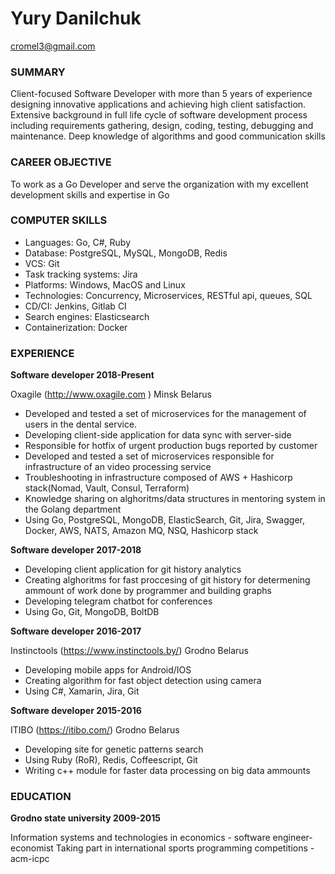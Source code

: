 Yury Danilchuk
============

cromel3@gmail.com


### SUMMARY
Client-focused Software Developer with more than 5 years of experience designing innovative applications and achieving high client satisfaction. Extensive background in full life cycle of software development process including requirements gathering, design, coding, testing, debugging and maintenance. Deep knowledge of algorithms and good communication skills

### CAREER OBJECTIVE
To work as a Go Developer and serve the organization with my excellent development skills and expertise in Go

### COMPUTER SKILLS
* Languages: Go, C#, Ruby
* Database: PostgreSQL, MySQL, MongoDB, Redis
* VCS: Git
* Task tracking systems: Jira
* Platforms: Windows, MacOS and Linux
* Technologies: Concurrency, Microservices, RESTful api, queues, SQL 
* CD/CI: Jenkins, Gitlab CI
* Search engines: Elasticsearch
* Containerization: Docker

### EXPERIENCE

**Software developer 2018-Present**

Oxagile (http://www.oxagile.com ) Minsk Belarus
* Developed and tested a set of microservices for the management of users in the dental service.
* Developing client-side application for data sync with server-side
* Responsible for hotfix of urgent production bugs reported by customer
* Developed and tested a set of microservices responsible for infrastructure of an video processing service
* Troubleshooting in infrastructure composed of AWS + Hashicorp stack(Nomad, Vault, Consul, Terraform)
* Knowledge sharing on alghoritms/data structures in mentoring system in the Golang department
* Using Go, PostgreSQL, MongoDB, ElasticSearch, Git, Jira, Swagger, Docker, AWS, NATS, Amazon MQ, NSQ, Hashicorp stack

**Software developer 2017-2018**

* Developing client application for git history analytics
* Creating alghoritms for fast proccesing of git history for determening ammount of work done by programmer and building graphs
* Developing telegram chatbot for conferences
* Using Go, Git, MongoDB, BoltDB

**Software developer 2016-2017**

Instinctools  (https://www.instinctools.by/) Grodno Belarus
* Developing mobile apps for Android/IOS
* Creating algorithm for fast object detection using camera
* Using C#, Xamarin, Jira, Git

**Software developer 2015-2016**

ITIBO (https://itibo.com/) Grodno Belarus
* Developing site for genetic patterns search
* Using Ruby (RoR), Redis, Coffeescript, Git
* Writing c++ module for faster data processing on big data ammounts


### EDUCATION
**Grodno state university 2009-2015**

Information systems and technologies in economics - software engineer-economist
Taking part in international sports programming competitions - acm-icpc